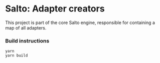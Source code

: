 # Salto: Adapter creators

This project is part of the core Salto engine, responsible for containing a map of all adapters.

### Build instructions

```
yarn
yarn build
```
